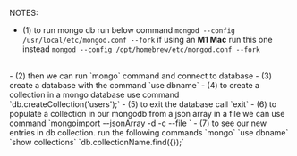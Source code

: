 NOTES:

- (1) to run mongo db run below command 
`mongod --config /usr/local/etc/mongod.conf --fork`
if using an **M1 Mac** run this one instead
`mongod --config /opt/homebrew/etc/mongod.conf --fork`
<br>
- (2) then we can run `mongo` command and connect to database
- (3) create a database with the command `use dbname`
- (4) to create a collection in a mongo database use command 
`db.createCollection('users');` 
- (5) to exit the database call `exit`
- (6) to populate a collection in our mongodb from a json array in a file we can use command `mongoimport --jsonArray -d <yourDatabaseName> -c <yourCollectionName> --file <path/To/File.json>`
- (7) to see our new entries in db collection. run the following commands 
`mongo`
`use dbname`
`show collections`
`db.collectionName.find({});`